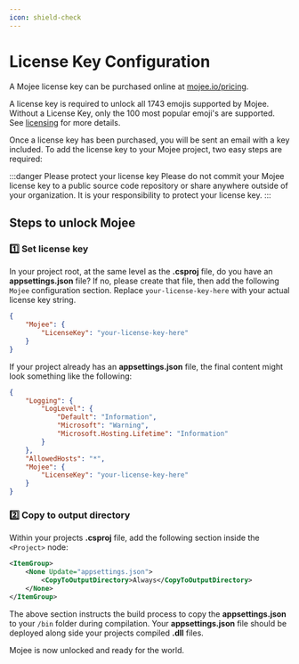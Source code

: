 ```yaml
---
icon: shield-check
---
```

# License Key Configuration

A Mojee license key can be purchased online at [mojee.io/pricing](https://mojee.io/pricing).

A license key is required to unlock all 1743 emojis supported by Mojee. Without a License Key, only the 100 most popular emoji's are supported. See [licensing](README.md#licensing) for more details.

Once a license key has been purchased, you will be sent an email with a key included. To add the license key to your Mojee project, two easy steps are required:

:::danger Please protect your license key
Please do not commit your Mojee license key to a public source code repository or share anywhere outside of your organization. It is your responsibility to protect your license key.
:::

## Steps to unlock Mojee

### :one: Set license key

In your project root, at the same level as the **.csproj** file, do you have an **appsettings.json** file? If no, please create that file, then add the following `Mojee` configuration section. Replace `your-license-key-here` with your actual license key string.

```json
{
    "Mojee": {
        "LicenseKey": "your-license-key-here"
    }
}
```

If your project already has an **appsettings.json** file, the final content might look something like the following:

```json
{
    "Logging": {
        "LogLevel": {
            "Default": "Information",
            "Microsoft": "Warning",
            "Microsoft.Hosting.Lifetime": "Information"
        }
    },
    "AllowedHosts": "*",
    "Mojee": {
        "LicenseKey": "your-license-key-here"
    }
}
```

### :two: Copy to output directory

Within your projects **.csproj** file, add the following section inside the `<Project>` node:

```xml
<ItemGroup>
    <None Update="appsettings.json">
        <CopyToOutputDirectory>Always</CopyToOutputDirectory>
    </None>
</ItemGroup>
```

The above section instructs the build process to copy the **appsettings.json** to your `/bin` folder during compilation. Your **appsettings.json** file should be deployed along side your projects compiled **.dll** files.

Mojee is now unlocked and ready for the world.
